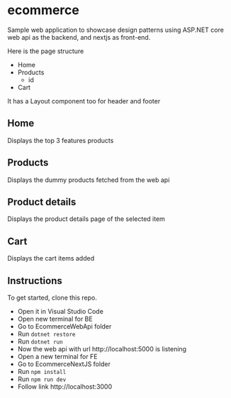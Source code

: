 # ecommerce
Sample web application to showcase design patterns using ASP.NET core web api as the backend, and nextjs as front-end.

Here is the page structure
- Home
- Products
  - id
- Cart

It has a Layout component too for header and footer

## Home
Displays the top 3 features products

## Products
Displays the dummy products fetched from the web api

## Product details
Displays the product details page of the selected item

## Cart
Displays the cart items added


## Instructions
To get started, clone this repo.

* Open it in Visual Studio Code
* Open new terminal for BE
* Go to EcommerceWebApi folder
* Run `dotnet restore`
* Run `dotnet run`
* Now the web api with url http://localhost:5000 is listening
* Open a new terminal for FE
* Go to EcommerceNextJS folder
* Run `npm install`
* Run `npm run dev`
* Follow link http://localhost:3000
